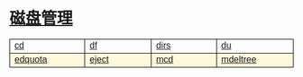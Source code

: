 # [磁盘管理](/linuxcommand/disk_management/index)

<style type="text/css">
#customers{
	font-family:"Trebuchet MS", Arial, Helvetica, sans-serif;
	border: 1;
	width: 100%;
	border-collapse:collapse; 
}
#customers td, #customers th{
	width: 220;
	font-size:1em;
	border:1px solid #000000;
}

#customers tr.alt td{
	color:#000000;
	background-color:#FFF8DC;
}
</style>
<table  id="customers">
<tr>
	<td width="220"><a href="./#/linuxcommand/disk_management/cd">cd</a></td>
	<td width="220"><a href="./#/linuxcommand/disk_management/df">df</a></td>
	<td width="220"><a href="./#/linuxcommand/disk_management/dirs">dirs</a></td>
	<td width="220"><a href="./#/linuxcommand/disk_management/du">du</a></td>
</tr>
<tr class="alt">
	<td><a href="./#/linuxcommand/disk_management/edquota">edquota</a></td>
	<td><a href="./#/linuxcommand/disk_management/eject">eject</a></td>
	<td><a href="./#/linuxcommand/disk_management/mcd">mcd</a></td>
	<td><a href="./#/linuxcommand/disk_management/mdeltree">mdeltree</a></td>
</tr>
</table>

